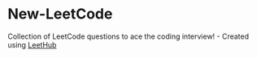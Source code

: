 # New-LeetCode
Collection of LeetCode questions to ace the coding interview! - Created using [LeetHub](https://github.com/QasimWani/LeetHub)
